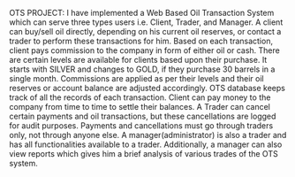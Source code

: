 OTS PROJECT:
	I have implemented a Web Based Oil Transaction System which can serve three types users i.e. Client, Trader, and Manager. A client can buy/sell oil directly, depending on his current oil reserves, or contact a trader to perform 
these transactions for him. Based on each transaction, client pays commission to the company in form of either oil or cash.
	There are certain levels are available for clients based upon their purchase. It starts with SILVER and changes to GOLD, if they purchase 30 barrels in a single month. Commissions are applied as per their levels and their oil reserves or account balance are adjusted accordingly.
	OTS database keeps track of all the records of each transaction. Client can pay money to the company from time to time to settle their balances. A Trader can cancel certain payments and oil transactions, but these cancellations are logged for audit purposes. Payments and cancellations must go through traders only, not through anyone else. 
	A manager(administrator) is also a trader and has all functionalities available to a trader. Additionally, a manager can also view reports which gives him a brief analysis of various trades of the OTS system.

